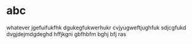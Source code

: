 # abc
whatever
jgefuifukfhk
dgukegfukwerhukr
cvjyugweftjughfuk
sdjcgfukd
dvgjdejmdgdeghd
hffjkgni
gbfhbfm
bghj bfj
ras
